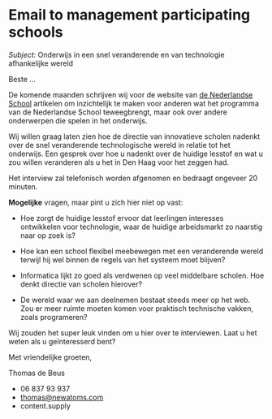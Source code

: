 # Email to management participating schools

*Subject:* Onderwijs in een snel veranderende en van technologie afhankelijke wereld

Beste ...

De komende maanden schrijven wij voor de website van [de Nederlandse School](http://www.denederlandseschool.nl/) artikelen om inzichtelijk te maken voor anderen wat het programma van de Nederlandse School teweegbrengt, maar ook over andere onderwerpen die spelen in het onderwijs.

Wij willen graag laten zien hoe de directie van innovatieve scholen nadenkt over de snel veranderende technologische wereld in relatie tot het onderwijs. Een gesprek over hoe u nadenkt over de huidige lesstof en wat u zou willen veranderen als u het in Den Haag voor het zeggen had.

Het interview zal telefonisch worden afgenomen en bedraagt ongeveer 20 minuten.

**Mogelijke** vragen, maar pint u zich hier niet op vast:

* Hoe zorgt de huidige lesstof ervoor dat leerlingen interesses ontwikkelen voor technologie, waar de huidige arbeidsmarkt zo naarstig naar op zoek is?

* Hoe kan een school flexibel meebewegen met een veranderende wereld terwijl hij wel binnen de regels van het systeem moet blijven?

* Informatica lijkt zo goed als verdwenen op veel middelbare scholen. Hoe denkt directie van scholen hierover?

* De wereld waar we aan deelnemen bestaat steeds meer op het web. Zou er meer ruimte moeten komen voor praktisch technische vakken, zoals programeren?

Wij zouden het super leuk vinden om u hier over te interviewen. Laat u het weten als u geïnteresserd bent?  

Met vriendelijke groeten,

Thomas de Beus

* 06 837 93 937
* thomas@newatoms.com
* content.supply
